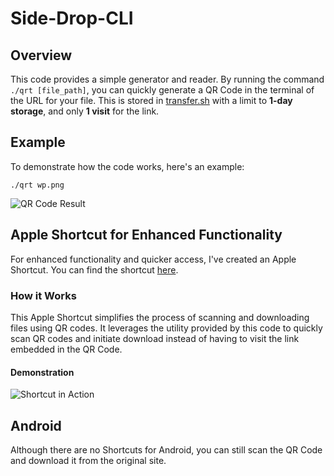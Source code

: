 # Side-Drop-CLI

## Overview
This code provides a simple generator and reader. By running the command `./qrt [file_path]`, you can quickly generate a QR Code in the terminal of the URL for your file. This is stored in [transfer.sh](https://transfer.sh/) with a limit to **1-day storage**, and only **1 visit** for the link. 

## Example
To demonstrate how the code works, here's an example:

```
./qrt wp.png
```

![QR Code Result](path/to/screenshot.png)

## Apple Shortcut for Enhanced Functionality
For enhanced functionality and quicker access, I've created an Apple Shortcut. You can find the shortcut [here](link_to_shortcut). 

### How it Works
This Apple Shortcut simplifies the process of scanning and downloading files using QR codes. It leverages the utility provided by this code to quickly scan QR codes and initiate download instead of having to visit the link embedded in the QR Code.

#### Demonstration
![Shortcut in Action](shortcut_action.gif)

## Android

Although there are no Shortcuts for Android, you can still scan the QR Code and download it from the original site.
